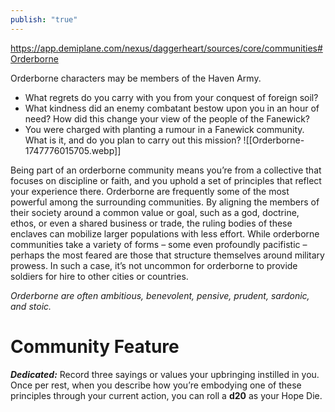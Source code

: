 ```yaml
---
publish: "true"
---
```

https://app.demiplane.com/nexus/daggerheart/sources/core/communities#Orderborne

Orderborne characters may be members of the Haven Army.
- What regrets do you carry with you from your conquest of foreign soil?
- What kindness did an enemy combatant bestow upon you in an hour of need? How did this change your view of the people of the Fanewick?
- You were charged with planting a rumour in a Fanewick community. What is it, and do you plan to carry out this mission?
![[Orderborne-1747776015705.webp]]

Being part of an orderborne community means you’re from a collective that focuses on discipline or faith, and you uphold a set of principles that reflect your experience there. Orderborne are frequently some of the most powerful among the surrounding communities. By aligning the members of their society around a common value or goal, such as a god, doctrine, ethos, or even a shared business or trade, the ruling bodies of these enclaves can mobilize larger populations with less effort. While orderborne communities take a variety of forms – some even profoundly pacifistic – perhaps the most feared are those that structure themselves around military prowess. In such a case, it’s not uncommon for orderborne to provide soldiers for hire to other cities or countries.

*Orderborne are often ambitious, benevolent, pensive, prudent, sardonic, and stoic.*

# Community Feature

***Dedicated:*** Record three sayings or values your upbringing instilled in you. Once per rest, when you describe how you’re embodying one of these principles through your current action, you can roll a **d20** as your Hope Die.
